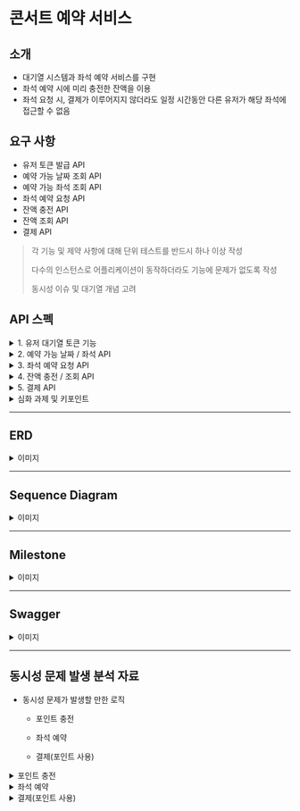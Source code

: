 # 콘서트 예약 서비스

## 소개
- 대기열 시스템과 좌석 예약 서비스를 구현
- 좌석 예약 시에 미리 충전한 잔액을 이용
- 좌석 요청 시, 결제가 이루어지지 않더라도 일정 시간동안 다른 유저가 해당 좌석에 접근할 수 없음

## 요구 사항
- 유저 토큰 발급 API
- 예약 가능 날짜 조회 API
- 예약 가능 좌석 조회 API
- 좌석 예약 요청 API
- 잔액 충전 API
- 잔액 조회 API
- 결제 API
> 각 기능 및 제약 사항에 대해 단위 테스트를 반드시 하나 이상 작성
> 
> 다수의 인스턴스로 어플리케이션이 동작하더라도 기능에 문제가 없도록 작성
> 
> 동시성 이슈 및 대기열 개념 고려

## API 스펙
<details>
    <summary>1. 유저 대기열 토큰 기능</summary>

   - 서비스를 이용할 토큰을 발급받는 API를 작성합니다.

   - 토큰은 유저의 UUID와 해당 유저의 대기열을 관리할 수 있는 정보(대기 순서 or 잔여 시간 등)를 포함

   - 이후 모든 API는 위 토큰을 이용해 대기열 검증을 통과해야 이용 가능

   > 기본적으로 폴링으로 본인 대기열 확인한다고 가정. 다른 방안 또한 고려해보고 구현해 볼 수 있음

   ### 유저 토큰 발급 `POST`
   
   #### 요청 바디
   ```json
   {
     "userId": 1
   }
   ```
   
   #### 요청 예시
   ```text
   POST /api/token
   Content-Type: application/json
   
   {
     "userId": 1
   }
   ```
   
   #### 응답 바디
   ```json
   {
     "userId": 1,
     "token": "token"
   }
   ```

</details>

<details>
    <summary>2. 예약 가능 날짜 / 좌석 API</summary>

   - 예약가능한 날짜와 해당 날짜의 좌석을 조회하는 API를 각각 작성

   - 예약 가능한 날짜 목록을 조회

   - 날짜 정보를 입력받아 예약가능한 좌석정보를 조회

   > 좌석 정보는 1 ~ 50까지의 좌석 번호로 관리

   ### 예약 가능 날짜 조회 `GET`
   
   #### 요청
   Path Parameter:
   - concertId (long): 조회할 콘서트의 ID
   
   #### 요청 예시
   ```text
   GET /api/123/available-dates
   ```
   
   #### 응답 바디
   ```json
   [
     {
       "concertDate": "2024-07-11T12:00:00"
     },
     {
       "concertDate": "2024-07-12T12:00:00"
     }
   ]
   ```
   
   ### 예약 가능 좌석 조회 `GET`
   
   #### 요청
   Path Parameter:
   - concertId (long): 조회할 콘서트의 ID
   
   #### 요청 예시
   ```text
   GET /api/123/available-seats
   ```
   
   #### 응답 바디
   ```json
   [
     {
       "seatId": 1,
       "seatName": "A1",
       "price": 30000,
       "zone": "Standard"
     }
   ]
   ```

</details>

<details>
    <summary>3. 좌석 예약 요청 API</summary>

   - 날짜와 좌석 정보를 입력받아 좌석을 예약 처리하는 API를 작성

   - 좌석 예약과 동시에 해당 좌석은 그 유저에게 약 (예시 : 5분)간 임시 배정( 시간은 정책에 따라 자율적으로 정의 )

   - 만약 배정 시간 내에 결제가 완료되지 않는다면 좌석에 대한 임시 배정은 해제되어야 하며, 만약 임시배정된 상태라면 다른 사용자는 예약할 수 없어야 한다.

   ### 좌석 예약 요청 `POST`
   
   #### 요청
   Path Parameter:
   - concertId (long): 조회할 콘서트의 ID
   
   요청 바디
   ```json
   {
     "seatId": 1,
     "userId": 123456
   }
   ```
   
   #### 요청 예시
   ```text
   POST /api/123/reserve-seat
   Content-Type: application/json
   
   {
     "seatId": 1,
     "userId": 123456
   }
   ```
   
   #### 응답 바디
   ```json
   {
     "reservationId": 1,
     "seatName": "A1",
     "reservationTime": "2024-07-01T14:30:00",
     "reservationStatus": "RESERVED"
   }
   ```

</details>

<details>
    <summary>4. 잔액 충전 / 조회 API</summary>

   - 결제에 사용될 금액을 API를 통해 충전하는 API를 작성

   - 사용자 식별자 및 충전할 금액을 받아 잔액을 충전
   
   - 사용자 식별자를 통해 해당 사용자의 잔액을 조회

   ### 잔액 충전 `POST`
   
   #### 요청 바디
   ```json
   {
     "userId": 1,
     "amount": 100000
   }
   ```
   
   #### 요청 예시
   ```text
   POST /api/charge
   Content-Type: application/json
   
   {
     "userId": 1,
     "amount": 100000
   }
   ```
   
   #### 응답 바디
   ```json
   {
     "userId": 1,
     "currentBalance": 100000
   }
   ```
   
   ### 잔액 조회 `GET`
   
   #### 요청
   Path Parameter:
   - userId (long): 조회할 유저의 ID
   
   #### 요청 예시
   ```text
   GET /api/balance?userId=1
   ```
   
   #### 응답 바디
   ```json
   {
     "userId": 1,
     "currentBalance": 90000
   }
   ```    

</details>

<details>
    <summary>5. 결제 API</summary>

   - 결제 처리하고 결제 내역을 생성하는 API를 작성

   - 결제가 완료되면 해당 좌석의 소유권을 유저에게 배정하고 대기열 토큰을 만료

   ### 결제 `POST`
   
   #### 요청 바디
   ```json
   {
     "reservationId": 456,
     "paymentAmount": 30000
   }
   ```
   
   #### 요청 예시
   ```text
   POST /api/pay
   Content-Type: application/json
   
   {
     "reservationId": 456,
     "paymentAmount": 30000
   }
   ```
   
   #### 응답 바디
   ```json
   {
     "paymentId": 123,
     "reservationId": 456,
     "paymentAmount": 30000,
     "paymentTime": "2024-07-01T15:00:00"
   }
   ```

</details>

<details>
    <summary>심화 과제 및 키포인트</summary>

   ### 심화 과제
   6. 대기열 고도화

   - 다양한 전략을 통해 합리적으로 대기열을 제공할 방법을 고안

   - e.g. 특정 시간 동안 N 명에게만 권한을 부여

   - e.g. 한번에 활성화된 최대 유저를 N 으로 유지

   ### 키포인트

   - 유저간 대기열을 요청 순서대로 정확하게 제공할 방법을 고민해 봅니다.
   - 동시에 여러 사용자가 예약 요청을 했을 때, 좌석이 중복으로 배정 가능하지 않도록 합니다.

</details>


---
## ERD

<details>
    <summary>이미지</summary>

   ![img_1.png](img_1.png)

</details>


---
## Sequence Diagram

<details>
    <summary>이미지</summary>

   ![img_2.png](img_2.png)

</details>

---
## Milestone

<details>
    <summary>이미지</summary>

   ![img.png](img.png)

</details>

---
## Swagger

<details>
    <summary>이미지</summary>

   ![image](https://github.com/user-attachments/assets/7412b2a4-2183-4152-b759-83c9820c75e1)

</details>

---

## 동시성 문제 발생 분석 자료

- 동시성 문제가 발생할 만한 로직
  - 포인트 충전

  - 좌석 예약

  - 결제(포인트 사용)

<details>
   <summary>포인트 충전</summary>

   - 적용한 락
     - 비관적 락
   - 이유
     - 낙관적 락을 사용해서 롤백이 일어나는 것보다는 시간이 조금 더 소요되더라도 안정적으로 포인트 충전을 성공하는 것이 중요하다고 생각했기 때문
     - 낙관적 락으로 테스트 실행한 경우 데드락 발생
       - 낙관적 락은 DB 락이 아님에도 데드락이 발생
       - [MySQL 문서](https://dev.mysql.com/doc/refman/8.4/en/innodb-locks-set.html)를 확인 한 결과 레코드를 수정하는 경우에 x-lock이 걸린다고 함
         - 낙관적 락에서 사용되는 `Update ... SET id = ? AND version =?` 부분이 의도치 않게 데드락을 발생시킨 것
     - 좌석 예약은 낙관적 락을 사용하는데 왜 데드락이 발생하지 않았을까?
       - 좌석 예약은 1명을 제외한 나머지는 처리가 필요 없어서 재시도 로직이 없음
       - 포인트 충전은 매출과 관련이 있어서 로직을 추가하였는데, 지연 시간을 넣었음에도 데드락이 발생
   
</details>

<details>
   <summary>좌석 예약</summary>

   - 적용한 락
     - 낙관적 락
   - 이유
     - 가장 먼저 락에 접근한 1명을 제외하고는 모두 실패해도 된다고 생각
     - 또한 비관적 락을 적용할 경우 레코드 락이 걸리는데, 레코드 락이 걸린 좌석이 포함된 좌석 목록을 부르는데 영향을 미치기 때문
   - 비교
     - 낙관적 락
       - 쓰레드풀 개수 10 / 동일한 좌석 예약 1,000회
         - 테스트 평균 소요 시간 : 1,495ms
         - 테스트 중 평균 좌석 목록 조회 시간 : 6.8ms
       - 쓰레드풀 개수 100 / 동일한 좌석 예약 10,000회
         - 테스트 평균 소요 시간 : 3,839ms
         - 테스트 중 평균 좌석 목록 조회 시간 : 
           - 113.8ms (테스트 초반 조회) 
           - 61ms (테스트 중반 조회) 
           - 23.4ms (테스트 후반 조회)
     - 비관적 락
       - 쓰레드풀 개수 10 / 동일한 좌석 예약 1,000회
           - 테스트 평균 소요 시간 : 1,442ms
           - 테스트 중 평균 좌석 목록 조회 시간 : 28.8ms
       - 쓰레드풀 개수 100 / 동일한 좌석 예약 10,000회
           - 테스트 평균 소요 시간 : 2,666ms
           - 테스트 중 평균 좌석 목록 조회 시간 : 
             - 236.6ms (테스트 초반 조회) 
             - 298ms (테스트 중반 조회) 
             - 227.2ms (테스트 후반 조회)
     - 분석
       - 동일한 좌석 예약의 시도 횟수가 늘어날 수록 낙관적 락의 소요 시간 증가
         - 트랜잭션 충돌 횟수가 늘어남에 따라 전체 소요 시간은 비관적 락이 적을 수도 있음
       - 좌석 예약 시도 중 좌석 목록 조회 시간은 낙관적 락이 시도 횟수가 늘어날수록 짧음
         - 좌석 예약과 좌석 목록 조회는 별개의 기능이기에 예약이 목록 조회에 영향을 덜 끼치는 낙관적 락을 선택

</details>

<details>
   <summary>결제(포인트 사용)</summary>

   - 적용한 락
     - 비관적 락
   - 이유
     - 재화의 소모와 관련된 것은 한 번에 하나의 트랜잭션만 접근을 하는 것이 안전할 것이라고 생각했기 때문

</details>
